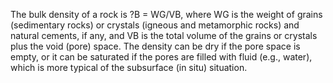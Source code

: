 The bulk density of a rock is ?B = WG/VB, where WG is the weight of grains (sedimentary rocks) or crystals (igneous and metamorphic rocks) and natural cements, if any, and VB is the total volume of the grains or crystals plus the void (pore) space. The density can be dry if the pore space is empty, or it can be saturated if the pores are filled with fluid (e.g., water), which is more typical of the subsurface (in situ) situation. 
